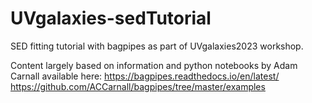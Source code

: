 # UVgalaxies-sedTutorial
SED fitting tutorial with bagpipes as part of UVgalaxies2023 workshop.

Content largely based on information and python notebooks by Adam Carnall available here:
https://bagpipes.readthedocs.io/en/latest/
https://github.com/ACCarnall/bagpipes/tree/master/examples
